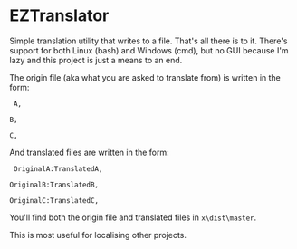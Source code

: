 # EZTranslator
Simple translation utility that writes to a file. That's all there is to it. There's support for both Linux (bash) and Windows (cmd), but no GUI because I'm lazy and this project is just a means to an end.

The origin file (aka what you are asked to translate from) is written in the form:

 ` A,`
  
  `B,`
  
  `C,`
  
And translated files are written in the form:

 ` OriginalA:TranslatedA,`
  
  `OriginalB:TranslatedB,`
  
  `OriginalC:TranslatedC,`
  
You'll find both the origin file and translated files in `x\dist\master`.

This is most useful for localising other projects.
